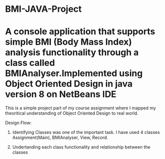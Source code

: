 # BMI-JAVA-Project
# A console application that supports simple BMI (Body Mass Index) analysis functionality through a class called BMIAnalyser.Implemented using Object Oriented Design in java version 8 on NetBeans IDE

This is a simple project part of my course assignment where I mapped my theoritical understanding of Object Oriented Design to real world. 

Design Flow:
1. Identifying Classes was one of the important task. I have used 4 classes Assignment(Main), BMIAnalyser, View, Record.

2. Undertanding each class functionality and relationship between the classes

